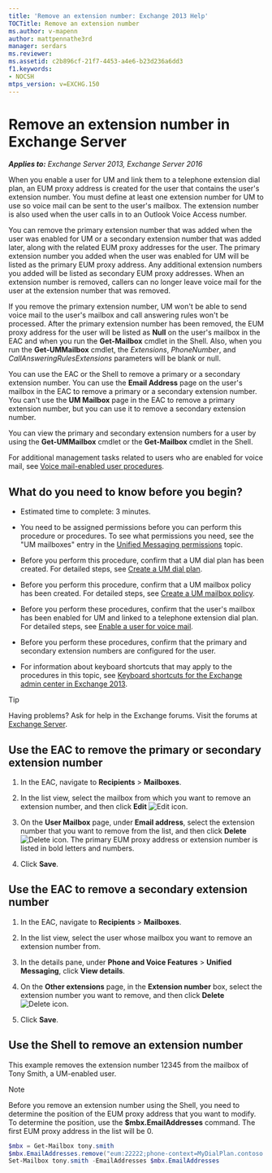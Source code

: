 ```yaml
---
title: 'Remove an extension number: Exchange 2013 Help'
TOCTitle: Remove an extension number
ms.author: v-mapenn
author: mattpennathe3rd
manager: serdars
ms.reviewer:
ms.assetid: c2b896cf-21f7-4453-a4e6-b23d236a6dd3
f1.keywords:
- NOCSH
mtps_version: v=EXCHG.150
---
```


# Remove an extension number in Exchange Server

_**Applies to:** Exchange Server 2013, Exchange Server 2016_

When you enable a user for UM and link them to a telephone extension dial plan, an EUM proxy address is created for the user that contains the user's extension number. You must define at least one extension number for UM to use so voice mail can be sent to the user's mailbox. The extension number is also used when the user calls in to an Outlook Voice Access number.

You can remove the primary extension number that was added when the user was enabled for UM or a secondary extension number that was added later, along with the related EUM proxy addresses for the user. The primary extension number you added when the user was enabled for UM will be listed as the primary EUM proxy address. Any additional extension numbers you added will be listed as secondary EUM proxy addresses. When an extension number is removed, callers can no longer leave voice mail for the user at the extension number that was removed.

If you remove the primary extension number, UM won't be able to send voice mail to the user's mailbox and call answering rules won't be processed. After the primary extension number has been removed, the EUM proxy address for the user will be listed as **Null** on the user's mailbox in the EAC and when you run the **Get-Mailbox** cmdlet in the Shell. Also, when you run the **Get-UMMailbox** cmdlet, the _Extensions_, _PhoneNumber_, and _CallAnsweringRulesExtensions_ parameters will be blank or null.

You can use the EAC or the Shell to remove a primary or a secondary extension number. You can use the **Email Address** page on the user's mailbox in the EAC to remove a primary or a secondary extension number. You can't use the **UM Mailbox** page in the EAC to remove a primary extension number, but you can use it to remove a secondary extension number.

You can view the primary and secondary extension numbers for a user by using the **Get-UMMailbox** cmdlet or the **Get-Mailbox** cmdlet in the Shell.

For additional management tasks related to users who are enabled for voice mail, see [Voice mail-enabled user procedures](voice-mail-enabled-user-procedures-exchange-2013-help.md).

## What do you need to know before you begin?

- Estimated time to complete: 3 minutes.

- You need to be assigned permissions before you can perform this procedure or procedures. To see what permissions you need, see the "UM mailboxes" entry in the [Unified Messaging permissions](unified-messaging-permissions-exchange-2013-help.md) topic.

- Before you perform this procedure, confirm that a UM dial plan has been created. For detailed steps, see [Create a UM dial plan](create-um-dial-plan-exchange-2013-help.md).

- Before you perform this procedure, confirm that a UM mailbox policy has been created. For detailed steps, see [Create a UM mailbox policy](create-um-mailbox-policy-exchange-2013-help.md).

- Before you perform these procedures, confirm that the user's mailbox has been enabled for UM and linked to a telephone extension dial plan. For detailed steps, see [Enable a user for voice mail](enable-a-user-for-voice-mail-exchange-2013-help.md).

- Before you perform these procedures, confirm that the primary and secondary extension numbers are configured for the user.

- For information about keyboard shortcuts that may apply to the procedures in this topic, see [Keyboard shortcuts for the Exchange admin center in Exchange 2013](keyboard-shortcuts-in-the-exchange-admin-center-2013-help.md).

> [!TIP]
> Having problems? Ask for help in the Exchange forums. Visit the forums at [Exchange Server](https://go.microsoft.com/fwlink/p/?linkId=60612).

## Use the EAC to remove the primary or secondary extension number

1. In the EAC, navigate to **Recipients** \> **Mailboxes**.

2. In the list view, select the mailbox from which you want to remove an extension number, and then click **Edit** ![Edit icon](images/ITPro_EAC_EditIcon.gif).

3. On the **User Mailbox** page, under **Email address**, select the extension number that you want to remove from the list, and then click **Delete** ![Delete icon](images/ITPro_EAC_DeleteIcon.gif). The primary EUM proxy address or extension number is listed in bold letters and numbers.

4. Click **Save**.

## Use the EAC to remove a secondary extension number

1. In the EAC, navigate to **Recipients** \> **Mailboxes**.

2. In the list view, select the user whose mailbox you want to remove an extension number from.

3. In the details pane, under **Phone and Voice Features** \> **Unified Messaging**, click **View details**.

4. On the **Other extensions** page, in the **Extension number** box, select the extension number you want to remove, and then click **Delete** ![Delete icon](images/ITPro_EAC_DeleteIcon.gif).

5. Click **Save**.

## Use the Shell to remove an extension number

This example removes the extension number 12345 from the mailbox of Tony Smith, a UM-enabled user.

> [!NOTE]
> Before you remove an extension number using the Shell, you need to determine the position of the EUM proxy address that you want to modify. To determine the position, use the **$mbx.EmailAddresses** command. The first EUM proxy address in the list will be 0.

```powershell
$mbx = Get-Mailbox tony.smith
$mbx.EmailAddresses.remove("eum:22222;phone-context=MyDialPlan.contoso.com")
Set-Mailbox tony.smith -EmailAddresses $mbx.EmailAddresses
```
